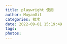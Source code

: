 ```yaml
---
title: playwright 使用
author: MuyanGit
categories: 技术
date: 2022-09-01 15:19:49
tags:
photos:
---
```


